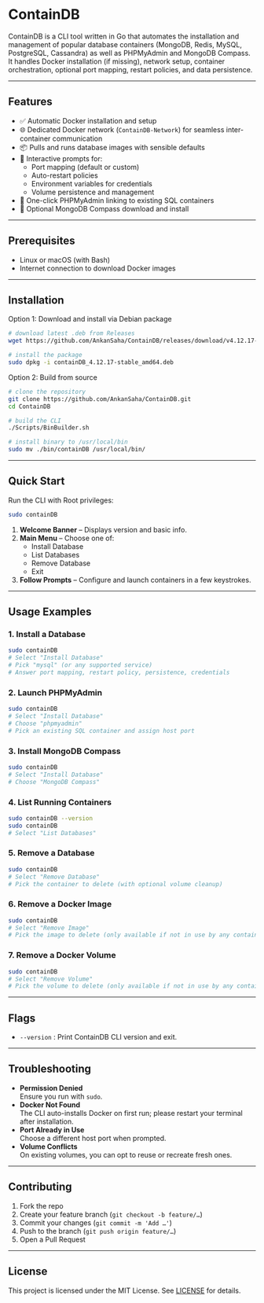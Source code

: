 # ContainDB

ContainDB is a CLI tool written in Go that automates the installation and management of popular database containers (MongoDB, Redis, MySQL, PostgreSQL, Cassandra) as well as PHPMyAdmin and MongoDB Compass. It handles Docker installation (if missing), network setup, container orchestration, optional port mapping, restart policies, and data persistence.

---

## Features

- ✅ Automatic Docker installation and setup  
- 🌐 Dedicated Docker network (`ContainDB-Network`) for seamless inter-container communication  
- 📦 Pulls and runs database images with sensible defaults  
- 🔌 Interactive prompts for:
  - Port mapping (default or custom)
  - Auto-restart policies
  - Environment variables for credentials
  - Volume persistence and management
- 🔗 One-click PHPMyAdmin linking to existing SQL containers  
- 🧭 Optional MongoDB Compass download and install  

---

## Prerequisites

- Linux or macOS (with Bash)  
- Internet connection to download Docker images  

---

## Installation

Option 1: Download and install via Debian package  
```bash
# download latest .deb from Releases
wget https://github.com/AnkanSaha/ContainDB/releases/download/v4.12.17-stable/containDB_4.12.17-stable_amd64.deb

# install the package
sudo dpkg -i containDB_4.12.17-stable_amd64.deb
```

Option 2: Build from source  
```bash
# clone the repository
git clone https://github.com/AnkanSaha/ContainDB.git
cd ContainDB

# build the CLI
./Scripts/BinBuilder.sh

# install binary to /usr/local/bin
sudo mv ./bin/containDB /usr/local/bin/
```

---

## Quick Start

Run the CLI with Root privileges:
```bash
sudo containDB
```
1. **Welcome Banner** – Displays version and basic info.  
2. **Main Menu** – Choose one of:
   - Install Database  
   - List Databases  
   - Remove Database  
   - Exit  
3. **Follow Prompts** – Configure and launch containers in a few keystrokes.

---

## Usage Examples

### 1. Install a Database
```bash
sudo containDB
# Select "Install Database"
# Pick "mysql" (or any supported service)
# Answer port mapping, restart policy, persistence, credentials
```

### 2. Launch PHPMyAdmin
```bash
sudo containDB
# Select "Install Database"
# Choose "phpmyadmin"
# Pick an existing SQL container and assign host port
```

### 3. Install MongoDB Compass
```bash
sudo containDB
# Select "Install Database"
# Choose "MongoDB Compass"
```

### 4. List Running Containers
```bash
sudo containDB --version
sudo containDB
# Select "List Databases"
```

### 5. Remove a Database
```bash
sudo containDB
# Select "Remove Database"
# Pick the container to delete (with optional volume cleanup)
```

### 6. Remove a Docker Image
```bash
sudo containDB
# Select "Remove Image"
# Pick the image to delete (only available if not in use by any container)
```

### 7. Remove a Docker Volume
```bash
sudo containDB
# Select "Remove Volume"
# Pick the volume to delete (only available if not in use by any container)
```

---

## Flags

- `--version` : Print ContainDB CLI version and exit.

---

## Troubleshooting

- **Permission Denied**  
  Ensure you run with `sudo`.  
- **Docker Not Found**  
  The CLI auto-installs Docker on first run; please restart your terminal after installation.  
- **Port Already in Use**  
  Choose a different host port when prompted.  
- **Volume Conflicts**  
  On existing volumes, you can opt to reuse or recreate fresh ones.  

---

## Contributing

1. Fork the repo  
2. Create your feature branch (`git checkout -b feature/…`)  
3. Commit your changes (`git commit -m 'Add …'`)  
4. Push to the branch (`git push origin feature/…`)  
5. Open a Pull Request  

---

## License

This project is licensed under the MIT License. See [LICENSE](LICENSE) for details.
